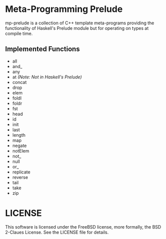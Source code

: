 # Meta-Programming Prelude #

mp-prelude is a collection of C++ template meta-programs providing the
functionality of Haskell's Prelude module but for operating on types at
compile time.

## Implemented Functions

- all
- and_
- any
- at      *(Note: Not in Haskell's Prelude)*
- concat
- drop
- elem
- foldl
- foldr
- fst
- head
- id
- init
- last
- length
- map
- negate
- notElem
- not_
- null
- or_
- replicate
- reverse
- tail
- take
- zip


# LICENSE #

This software is licensed under the FreeBSD license, more formally,
the BSD 2-Claues License. See the LICENSE file for details.


